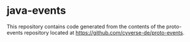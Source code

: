 # java-events

This repository contains code generated from the contents of the proto-events repository located at https://github.com/cyverse-de/proto-events.
